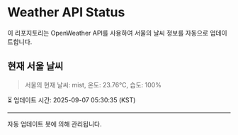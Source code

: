 
# Weather API Status

이 리포지토리는 OpenWeather API를 사용하여 서울의 날씨 정보를 자동으로 업데이트합니다.

## 현재 서울 날씨
> 서울의 현재 날씨: mist, 온도: 23.76°C, 습도: 100%

⏳ 업데이트 시간: 2025-09-07 05:30:35 (KST)

---
자동 업데이트 봇에 의해 관리됩니다.
